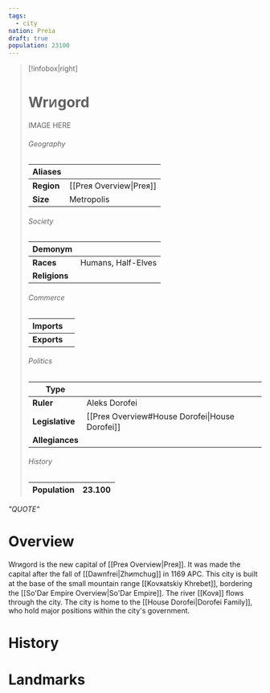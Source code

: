```yaml
---
tags:
  - city
nation: Preia
draft: true
population: 23100
---
```

> [!infobox|right]
> # Wrᴎgord
> IMAGE HERE
> ###### Geography
> | **Aliases** |  |
> | - | - |
> | **Region** | [[Preᴙ Overview\|Preᴙ]] |
> | **Size** | Metropolis |
> ###### Society
> | **Demonym** |  |
> | - | - |
> | **Races** | Humans, Half-Elves |
> | **Religions** |  |
> ###### Commerce
> | **Imports** |  |
> | - | - |
> | **Exports** |  |
> ###### Politics
> | **Type** |  |
> | - | - |
> | **Ruler** | Aleks Dorofei |
> | **Legislative** | [[Preᴙ Overview#House Dorofei\|House Dorofei]] |
> | **Allegiances** |  |
> ###### History
> | **Population** | 23.100 |
> | - | - |

*"QUOTE"*
# Overview
Wrᴎgord is the new capital of [[Preᴙ Overview|Preᴙ]]. It was made the capital after the fall of [[Dawnfrei|Zhᴎmchug]] in 1169 APC. This city is built at the base of the small mountain range [[Kovᴙatskiy Khrebet]], bordering the [[So'Dar Empire Overview|So'Dar Empire]]. The river [[Kovᴙ]] flows through the city. The city is home to the [[House Dorofei|Dorofei Family]], who hold major positions within the city's government.
# History

# Landmarks